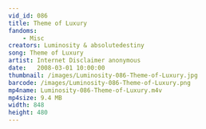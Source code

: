 ```yaml
---
vid_id: 086
title: Theme of Luxury
fandoms:
    - Misc
creators: Luminosity & absolutedestiny
song: Theme of Luxury
artist: Internet Disclaimer anonymous
date:   2008-03-01 10:00:00
thumbnail: /images/Luminosity-086-Theme-of-Luxury.jpg
barcode: /images/Luminosity-086-Theme-of-Luxury.png
mp4name: Luminosity-086-Theme-of-Luxury.m4v
mp4size: 9.4 MB
width: 848
height: 480
---
```




